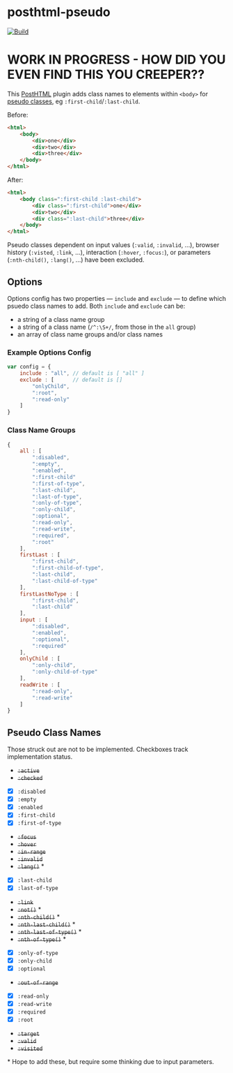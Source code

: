 # posthtml-pseudo

[![Build][build]][build-badge]

# WORK IN PROGRESS - HOW DID YOU EVEN FIND THIS YOU CREEPER??

This [PostHTML](https://github.com/posthtml/posthtml) plugin adds class names to elements within `<body>` for [pseudo classes](https://developer.mozilla.org/en-US/docs/Web/CSS/Pseudo-classes), eg `:first-child`/`:last-child`.

Before:
```html
<html>
    <body>
        <div>one</div>
        <div>two</div>
        <div>three</div>
    </body>
</html>
```

After:
```html
<html>
    <body class=":first-child :last-child">
        <div class=":first-child">one</div>
        <div>two</div>
        <div class=":last-child">three</div>
    </body>
</html>
```

Pseudo classes dependent on input values (`:valid`, `:invalid`, ...), browser history (`:visted`, `:link`, ...), interaction (`:hover`, `:focus:`), or parameters (`:nth-child()`, `:lang()`, ...) have been excluded.

## Options

Options config has two properties &mdash; `include` and `exclude` &mdash; to define which psuedo class names to add. Both `include` and `exclude` can be:

- a string of a class name group
- a string of a class name (`/^:\S+/`, from those in the `all` group)
- an array of class name groups and/or class names

### Example Options Config

```js
var config = {
    include : "all", // default is [ "all" ]
    exclude : [      // default is []
        "onlyChild",
        ":root",
        ":read-only"
    ]
}
```

### Class Name Groups

```js
{
    all : [
        ":disabled",
        ":empty",
        ":enabled",
        ":first-child"
        ":first-of-type",
        ":last-child",
        ":last-of-type",
        ":only-of-type",
        ":only-child",
        ":optional",
        ":read-only",
        ":read-write",
        ":required",
        ":root"
    ],
    firstLast : [
        ":first-child",
        ":first-child-of-type",
        ":last-child",
        ":last-child-of-type"
    ],
    firstLastNoType : [
        ":first-child",
        ":last-child"
    ],
    input : [
        ":disabled",
        ":enabled",
        ":optional",
        ":required"
    ],
    onlyChild : [
        ":only-child",
        ":only-child-of-type"
    ],
    readWrite : [
        ":read-only",
        ":read-write"
    ]
}
```

## Pseudo Class Names

Those struck out are not to be implemented. Checkboxes track implementation status.

- ~~`:active`~~
- ~~`:checked`~~
- [X] `:disabled`
- [X] `:empty`
- [X] `:enabled`
- [X] `:first-child`
- [X] `:first-of-type`
- ~~`:focus`~~
- ~~`:hover`~~
- ~~`:in-range`~~
- ~~`:invalid`~~
- ~~`:lang()`~~ *
- [X] `:last-child`
- [X] `:last-of-type`
- ~~`:link`~~
- ~~`:not()`~~ *
- ~~`:nth-child()`~~ *
- ~~`:nth-last-child()`~~ *
- ~~`:nth-last-of-type()`~~ *
- ~~`:nth-of-type()`~~ *
- [X] `:only-of-type`
- [X] `:only-child`
- [X] `:optional`
- ~~`:out-of-range`~~
- [X] `:read-only`
- [X] `:read-write`
- [X] `:required`
- [X] `:root`
- ~~`:target`~~
- ~~`:valid`~~
- ~~`:visited`~~

\* Hope to add these, but require some thinking due to input parameters.

[build]: https://travis-ci.org/kevinkace/posthtml-pseudo.svg?branch=master
[build-badge]: https://travis-ci.org/kevinkace/posthtml-pseudo